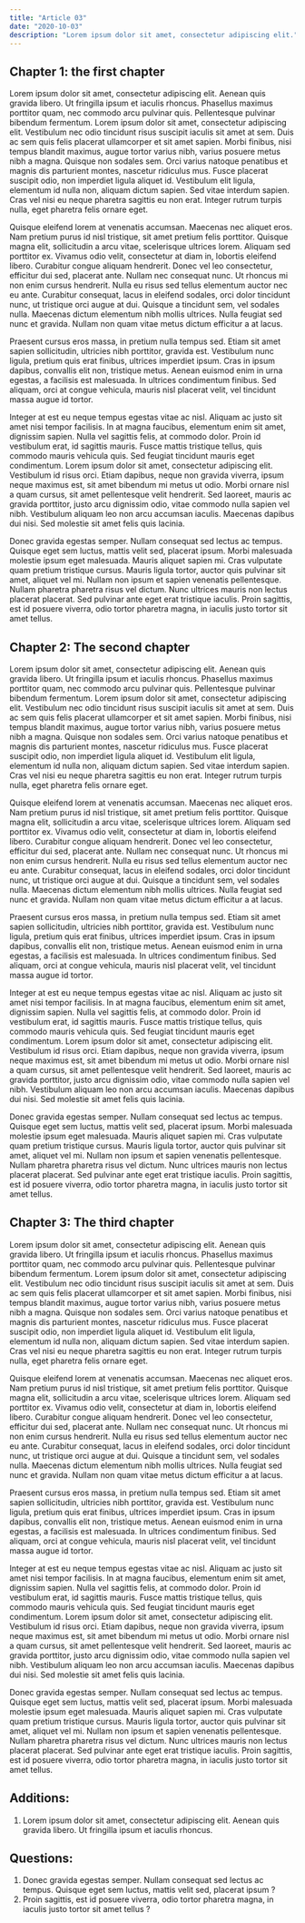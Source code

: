 ```yaml
---
title: "Article 03"
date: "2020-10-03"
description: "Lorem ipsum dolor sit amet, consectetur adipiscing elit."
---
```


## Chapter 1: the first chapter

Lorem ipsum dolor sit amet, consectetur adipiscing elit. Aenean quis gravida libero. Ut fringilla ipsum et iaculis rhoncus. Phasellus maximus porttitor quam, nec commodo arcu pulvinar quis. Pellentesque pulvinar bibendum fermentum. Lorem ipsum dolor sit amet, consectetur adipiscing elit. Vestibulum nec odio tincidunt risus suscipit iaculis sit amet at sem. Duis ac sem quis felis placerat ullamcorper et sit amet sapien. Morbi finibus, nisi tempus blandit maximus, augue tortor varius nibh, varius posuere metus nibh a magna. Quisque non sodales sem. Orci varius natoque penatibus et magnis dis parturient montes, nascetur ridiculus mus. Fusce placerat suscipit odio, non imperdiet ligula aliquet id. Vestibulum elit ligula, elementum id nulla non, aliquam dictum sapien. Sed vitae interdum sapien. Cras vel nisi eu neque pharetra sagittis eu non erat. Integer rutrum turpis nulla, eget pharetra felis ornare eget.

Quisque eleifend lorem at venenatis accumsan. Maecenas nec aliquet eros. Nam pretium purus id nisl tristique, sit amet pretium felis porttitor. Quisque magna elit, sollicitudin a arcu vitae, scelerisque ultrices lorem. Aliquam sed porttitor ex. Vivamus odio velit, consectetur at diam in, lobortis eleifend libero. Curabitur congue aliquam hendrerit. Donec vel leo consectetur, efficitur dui sed, placerat ante. Nullam nec consequat nunc. Ut rhoncus mi non enim cursus hendrerit. Nulla eu risus sed tellus elementum auctor nec eu ante. Curabitur consequat, lacus in eleifend sodales, orci dolor tincidunt nunc, ut tristique orci augue at dui. Quisque a tincidunt sem, vel sodales nulla. Maecenas dictum elementum nibh mollis ultrices. Nulla feugiat sed nunc et gravida. Nullam non quam vitae metus dictum efficitur a at lacus.

Praesent cursus eros massa, in pretium nulla tempus sed. Etiam sit amet sapien sollicitudin, ultricies nibh porttitor, gravida est. Vestibulum nunc ligula, pretium quis erat finibus, ultrices imperdiet ipsum. Cras in ipsum dapibus, convallis elit non, tristique metus. Aenean euismod enim in urna egestas, a facilisis est malesuada. In ultrices condimentum finibus. Sed aliquam, orci at congue vehicula, mauris nisl placerat velit, vel tincidunt massa augue id tortor.

Integer at est eu neque tempus egestas vitae ac nisl. Aliquam ac justo sit amet nisi tempor facilisis. In at magna faucibus, elementum enim sit amet, dignissim sapien. Nulla vel sagittis felis, at commodo dolor. Proin id vestibulum erat, id sagittis mauris. Fusce mattis tristique tellus, quis commodo mauris vehicula quis. Sed feugiat tincidunt mauris eget condimentum. Lorem ipsum dolor sit amet, consectetur adipiscing elit. Vestibulum id risus orci. Etiam dapibus, neque non gravida viverra, ipsum neque maximus est, sit amet bibendum mi metus ut odio. Morbi ornare nisl a quam cursus, sit amet pellentesque velit hendrerit. Sed laoreet, mauris ac gravida porttitor, justo arcu dignissim odio, vitae commodo nulla sapien vel nibh. Vestibulum aliquam leo non arcu accumsan iaculis. Maecenas dapibus dui nisi. Sed molestie sit amet felis quis lacinia.

Donec gravida egestas semper. Nullam consequat sed lectus ac tempus. Quisque eget sem luctus, mattis velit sed, placerat ipsum. Morbi malesuada molestie ipsum eget malesuada. Mauris aliquet sapien mi. Cras vulputate quam pretium tristique cursus. Mauris ligula tortor, auctor quis pulvinar sit amet, aliquet vel mi. Nullam non ipsum et sapien venenatis pellentesque. Nullam pharetra pharetra risus vel dictum. Nunc ultrices mauris non lectus placerat placerat. Sed pulvinar ante eget erat tristique iaculis. Proin sagittis, est id posuere viverra, odio tortor pharetra magna, in iaculis justo tortor sit amet tellus.

## Chapter 2: The second chapter

Lorem ipsum dolor sit amet, consectetur adipiscing elit. Aenean quis gravida libero. Ut fringilla ipsum et iaculis rhoncus. Phasellus maximus porttitor quam, nec commodo arcu pulvinar quis. Pellentesque pulvinar bibendum fermentum. Lorem ipsum dolor sit amet, consectetur adipiscing elit. Vestibulum nec odio tincidunt risus suscipit iaculis sit amet at sem. Duis ac sem quis felis placerat ullamcorper et sit amet sapien. Morbi finibus, nisi tempus blandit maximus, augue tortor varius nibh, varius posuere metus nibh a magna. Quisque non sodales sem. Orci varius natoque penatibus et magnis dis parturient montes, nascetur ridiculus mus. Fusce placerat suscipit odio, non imperdiet ligula aliquet id. Vestibulum elit ligula, elementum id nulla non, aliquam dictum sapien. Sed vitae interdum sapien. Cras vel nisi eu neque pharetra sagittis eu non erat. Integer rutrum turpis nulla, eget pharetra felis ornare eget.

Quisque eleifend lorem at venenatis accumsan. Maecenas nec aliquet eros. Nam pretium purus id nisl tristique, sit amet pretium felis porttitor. Quisque magna elit, sollicitudin a arcu vitae, scelerisque ultrices lorem. Aliquam sed porttitor ex. Vivamus odio velit, consectetur at diam in, lobortis eleifend libero. Curabitur congue aliquam hendrerit. Donec vel leo consectetur, efficitur dui sed, placerat ante. Nullam nec consequat nunc. Ut rhoncus mi non enim cursus hendrerit. Nulla eu risus sed tellus elementum auctor nec eu ante. Curabitur consequat, lacus in eleifend sodales, orci dolor tincidunt nunc, ut tristique orci augue at dui. Quisque a tincidunt sem, vel sodales nulla. Maecenas dictum elementum nibh mollis ultrices. Nulla feugiat sed nunc et gravida. Nullam non quam vitae metus dictum efficitur a at lacus.

Praesent cursus eros massa, in pretium nulla tempus sed. Etiam sit amet sapien sollicitudin, ultricies nibh porttitor, gravida est. Vestibulum nunc ligula, pretium quis erat finibus, ultrices imperdiet ipsum. Cras in ipsum dapibus, convallis elit non, tristique metus. Aenean euismod enim in urna egestas, a facilisis est malesuada. In ultrices condimentum finibus. Sed aliquam, orci at congue vehicula, mauris nisl placerat velit, vel tincidunt massa augue id tortor.

Integer at est eu neque tempus egestas vitae ac nisl. Aliquam ac justo sit amet nisi tempor facilisis. In at magna faucibus, elementum enim sit amet, dignissim sapien. Nulla vel sagittis felis, at commodo dolor. Proin id vestibulum erat, id sagittis mauris. Fusce mattis tristique tellus, quis commodo mauris vehicula quis. Sed feugiat tincidunt mauris eget condimentum. Lorem ipsum dolor sit amet, consectetur adipiscing elit. Vestibulum id risus orci. Etiam dapibus, neque non gravida viverra, ipsum neque maximus est, sit amet bibendum mi metus ut odio. Morbi ornare nisl a quam cursus, sit amet pellentesque velit hendrerit. Sed laoreet, mauris ac gravida porttitor, justo arcu dignissim odio, vitae commodo nulla sapien vel nibh. Vestibulum aliquam leo non arcu accumsan iaculis. Maecenas dapibus dui nisi. Sed molestie sit amet felis quis lacinia.

Donec gravida egestas semper. Nullam consequat sed lectus ac tempus. Quisque eget sem luctus, mattis velit sed, placerat ipsum. Morbi malesuada molestie ipsum eget malesuada. Mauris aliquet sapien mi. Cras vulputate quam pretium tristique cursus. Mauris ligula tortor, auctor quis pulvinar sit amet, aliquet vel mi. Nullam non ipsum et sapien venenatis pellentesque. Nullam pharetra pharetra risus vel dictum. Nunc ultrices mauris non lectus placerat placerat. Sed pulvinar ante eget erat tristique iaculis. Proin sagittis, est id posuere viverra, odio tortor pharetra magna, in iaculis justo tortor sit amet tellus.

## Chapter 3: The third chapter

Lorem ipsum dolor sit amet, consectetur adipiscing elit. Aenean quis gravida libero. Ut fringilla ipsum et iaculis rhoncus. Phasellus maximus porttitor quam, nec commodo arcu pulvinar quis. Pellentesque pulvinar bibendum fermentum. Lorem ipsum dolor sit amet, consectetur adipiscing elit. Vestibulum nec odio tincidunt risus suscipit iaculis sit amet at sem. Duis ac sem quis felis placerat ullamcorper et sit amet sapien. Morbi finibus, nisi tempus blandit maximus, augue tortor varius nibh, varius posuere metus nibh a magna. Quisque non sodales sem. Orci varius natoque penatibus et magnis dis parturient montes, nascetur ridiculus mus. Fusce placerat suscipit odio, non imperdiet ligula aliquet id. Vestibulum elit ligula, elementum id nulla non, aliquam dictum sapien. Sed vitae interdum sapien. Cras vel nisi eu neque pharetra sagittis eu non erat. Integer rutrum turpis nulla, eget pharetra felis ornare eget.

Quisque eleifend lorem at venenatis accumsan. Maecenas nec aliquet eros. Nam pretium purus id nisl tristique, sit amet pretium felis porttitor. Quisque magna elit, sollicitudin a arcu vitae, scelerisque ultrices lorem. Aliquam sed porttitor ex. Vivamus odio velit, consectetur at diam in, lobortis eleifend libero. Curabitur congue aliquam hendrerit. Donec vel leo consectetur, efficitur dui sed, placerat ante. Nullam nec consequat nunc. Ut rhoncus mi non enim cursus hendrerit. Nulla eu risus sed tellus elementum auctor nec eu ante. Curabitur consequat, lacus in eleifend sodales, orci dolor tincidunt nunc, ut tristique orci augue at dui. Quisque a tincidunt sem, vel sodales nulla. Maecenas dictum elementum nibh mollis ultrices. Nulla feugiat sed nunc et gravida. Nullam non quam vitae metus dictum efficitur a at lacus.

Praesent cursus eros massa, in pretium nulla tempus sed. Etiam sit amet sapien sollicitudin, ultricies nibh porttitor, gravida est. Vestibulum nunc ligula, pretium quis erat finibus, ultrices imperdiet ipsum. Cras in ipsum dapibus, convallis elit non, tristique metus. Aenean euismod enim in urna egestas, a facilisis est malesuada. In ultrices condimentum finibus. Sed aliquam, orci at congue vehicula, mauris nisl placerat velit, vel tincidunt massa augue id tortor.

Integer at est eu neque tempus egestas vitae ac nisl. Aliquam ac justo sit amet nisi tempor facilisis. In at magna faucibus, elementum enim sit amet, dignissim sapien. Nulla vel sagittis felis, at commodo dolor. Proin id vestibulum erat, id sagittis mauris. Fusce mattis tristique tellus, quis commodo mauris vehicula quis. Sed feugiat tincidunt mauris eget condimentum. Lorem ipsum dolor sit amet, consectetur adipiscing elit. Vestibulum id risus orci. Etiam dapibus, neque non gravida viverra, ipsum neque maximus est, sit amet bibendum mi metus ut odio. Morbi ornare nisl a quam cursus, sit amet pellentesque velit hendrerit. Sed laoreet, mauris ac gravida porttitor, justo arcu dignissim odio, vitae commodo nulla sapien vel nibh. Vestibulum aliquam leo non arcu accumsan iaculis. Maecenas dapibus dui nisi. Sed molestie sit amet felis quis lacinia.

Donec gravida egestas semper. Nullam consequat sed lectus ac tempus. Quisque eget sem luctus, mattis velit sed, placerat ipsum. Morbi malesuada molestie ipsum eget malesuada. Mauris aliquet sapien mi. Cras vulputate quam pretium tristique cursus. Mauris ligula tortor, auctor quis pulvinar sit amet, aliquet vel mi. Nullam non ipsum et sapien venenatis pellentesque. Nullam pharetra pharetra risus vel dictum. Nunc ultrices mauris non lectus placerat placerat. Sed pulvinar ante eget erat tristique iaculis. Proin sagittis, est id posuere viverra, odio tortor pharetra magna, in iaculis justo tortor sit amet tellus.

## Additions:

1.  Lorem ipsum dolor sit amet, consectetur adipiscing elit. Aenean quis gravida libero. Ut fringilla ipsum et iaculis rhoncus.

## Questions:

1.  Donec gravida egestas semper. Nullam consequat sed lectus ac tempus. Quisque eget sem luctus, mattis velit sed, placerat ipsum ? 
2.  Proin sagittis, est id posuere viverra, odio tortor pharetra magna, in iaculis justo tortor sit amet tellus ?
